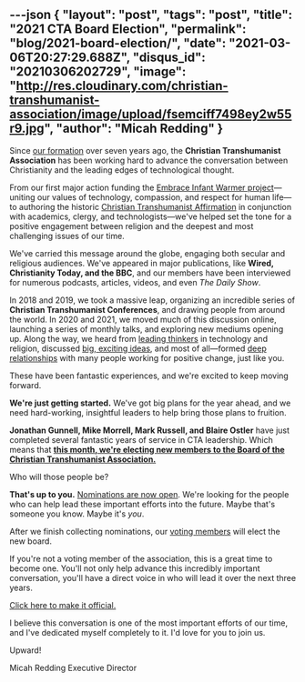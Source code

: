 ---json
{
	"layout": "post",
	"tags": "post",
    "title": "2021 CTA Board Election",
    "permalink": "blog/2021-board-election/",
    "date": "2021-03-06T20:27:29.688Z",
    "disqus_id": "20210306202729",
    "image":  "http://res.cloudinary.com/christian-transhumanist-association/image/upload/fsemciff7498ey2w55r9.jpg",
    "author": "Micah Redding"
}
---
Since [our formation](https://www.christiantranshumanism.org/history) over seven years ago, the **Christian Transhumanist Association** has been working hard to advance the conversation between Christianity and the leading edges of technological thought.

From our first major action funding the [Embrace Infant Warmer project](https://www.christiantranshumanism.org/blog/embrace_announcement)—uniting our values of technology, compassion, and respect for human life—to authoring the historic [Christian Transhumanist Affirmation](https://www.christiantranshumanism.org/affirmation) in conjunction with academics, clergy, and technologists—we've helped set the tone for a positive engagement between religion and the deepest and most challenging issues of our time.

We've carried this message around the globe, engaging both secular and religious audiences. We've appeared in major publications, like **Wired, Christianity Today, and the BBC**, and our members have been interviewed for numerous podcasts, articles, videos, and even *The Daily Show*.

In 2018 and 2019, we took a massive leap, organizing an incredible series of **Christian Transhumanist Conferences**, and drawing people from around the world. In 2020 and 2021, we moved much of this discussion online, launching a series of monthly talks, and exploring new mediums opening up. Along the way, we heard from [leading thinkers](https://www.christiantranshumanism.org/podcast) in technology and religion, discussed [big, exciting ideas](https://www.christiantranshumanism.org/conference), and most of all—formed [deep relationships](https://www.facebook.com/groups/ChristianTranshumanistAssociation/) with many people working for positive change, just like you.

These have been fantastic experiences, and we're excited to keep moving forward.

**We're just getting started.** We've got big plans for the year ahead, and we need hard-working, insightful leaders to help bring those plans to fruition.

**Jonathan Gunnell, Mike Morrell, Mark Russell, and Blaire Ostler** have just completed several fantastic years of service in CTA leadership. Which means that [**this month, we're electing new members to the Board of the Christian Transhumanist Association.**](http://bit.ly/CTANominees2021)

Who will those people be?

**That's up to you.** [Nominations are now open](http://bit.ly/CTANominees2021). We're looking for the people who can help lead these important efforts into the future. Maybe that's someone you know. Maybe it's *you*.

After we finish collecting nominations, our [voting members](https://www.christiantranshumanism.org/join) will elect the new board.

If you're not a voting member of the association, this is a great time to become one. You'll not only help advance this incredibly important conversation, you'll have a direct voice in who will lead it over the next three years.

[Click here to make it official.](https://www.christiantranshumanism.org/join)

I believe this conversation is one of the most important efforts of our time, and I've dedicated myself completely to it. I'd love for you to join us.

Upward!

Micah Redding
Executive Director
